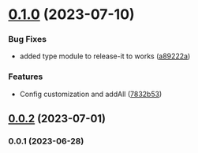 

# [0.1.0](https://github.com/JepriCreations/gcom/compare/0.0.2...0.1.0) (2023-07-10)


### Bug Fixes

* added type module to release-it to works ([a89222a](https://github.com/JepriCreations/gcom/commit/a89222a9def0c56e0cb9933dc1139354c7776aa0))


### Features

* Config customization and addAll ([7832b53](https://github.com/JepriCreations/gcom/commit/7832b532828d712b61daa5a815113ec158a75318))

## [0.0.2](https://github.com/JepriCreations/gcom/compare/0.0.1...0.0.2) (2023-07-01)

### 0.0.1 (2023-06-28)